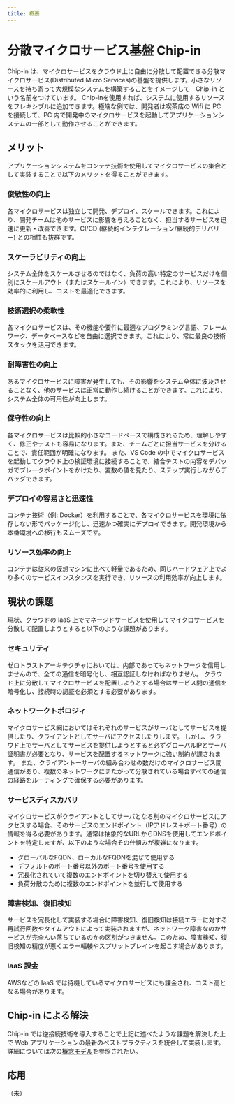 ```yaml
---
title: 概要
---
```

# 分散マイクロサービス基盤 Chip-in

Chip-in は、マイクロサービスをクラウド上に自由に分散して配置できる分散マイクロサービス(Distributed Micro Services)の基盤を提供します。小さなリソースを持ち寄って大規模なシステムを構築することをイメージして　Chip-in という名前をつけています。
Chip-inを使用すれば、システムに使用するリソースをフレキシブルに追加できます。極端な例では、開発者は喫茶店の Wifi に PC を接続して、PC 内で開発中のマイクロサービスを起動してアプリケーションシステムの一部として動作させることができます。

## メリット

アプリケーションシステムをコンテナ技術を使用してマイクロサービスの集合として実装することで以下のメリットを得ることができます。

### 俊敏性の向上
各マイクロサービスは独立して開発、デプロイ、スケールできます。これにより、開発チームは他のサービスに影響を与えることなく、担当するサービスを迅速に更新・改善できます。CI/CD (継続的インテグレーション/継続的デリバリー) との相性も抜群です。

### スケーラビリティの向上
システム全体をスケールさせるのではなく、負荷の高い特定のサービスだけを個別にスケールアウト（またはスケールイン）できます。これにより、リソースを効率的に利用し、コストを最適化できます。

### 技術選択の柔軟性
各マイクロサービスは、その機能や要件に最適なプログラミング言語、フレームワーク、データベースなどを自由に選択できます。これにより、常に最良の技術スタックを活用できます。

### 耐障害性の向上
あるマイクロサービスに障害が発生しても、その影響をシステム全体に波及させることなく、他のサービスは正常に動作し続けることができます。これにより、システム全体の可用性が向上します。

### 保守性の向上
各マイクロサービスは比較的小さなコードベースで構成されるため、理解しやすく、修正やテストも容易になります。また、チームごとに担当サービスを分けることで、責任範囲が明確になります。
また、VS Code の中でマイクロサービスを起動してクラウド上の検証環境に接続することで、結合テストの内容をデバッガでブレークポイントをかけたり、変数の値を見たり、ステップ実行しながらデバッグできます。

### デプロイの容易さと迅速性
コンテナ技術（例: Docker）を利用することで、各マイクロサービスを環境に依存しない形でパッケージ化し、迅速かつ確実にデプロイできます。開発環境から本番環境への移行もスムーズです。

### リソース効率の向上
コンテナは従来の仮想マシンに比べて軽量であるため、同じハードウェア上でより多くのサービスインスタンスを実行でき、リソースの利用効率が向上します。

## 現状の課題

現状、クラウドの IaaS 上でマネージドサービスを使用してマイクロサービスを分散して配置しようとすると以下のような課題があります。

### セキュリティ

ゼロトラストアーキテクチャにおいては、内部であってもネットワークを信用しませんので、全ての通信を暗号化し、相互認証しなければなりません。
クラウド上に分散してマイクロサービスを配置しようとする場合はサービス間の通信を暗号化し、接続時の認証を必須とする必要があります。

### ネットワークトポロジィ

マイクロサービス網においてはそれぞれのサービスがサーバとしてサービスを提供したり、クライアントとしてサーバにアクセスしたりします。
しかし、クラウド上でサーバとしてサービスを提供しようとすると必ずグローバルIPとサーバ証明書が必要となり、サービスを配置するネットワークに強い制約が課されます。
また、クライアントーサーバの組み合わせの数だけのマイクロサービス間通信があり、複数のネットワークにまたがって分散されている場合すべての通信の経路をルーティングで確保する必要があります。

### サービスディスカバリ

マイクロサービスがクライアントとしてサーバとなる別のマイクロサービスにアクセスする場合、そのサービスのエンドポイント（IPアドレス＋ポート番号）の情報を得る必要があります。通常は抽象的なURLからDNSを使用してエンドポイントを特定しますが、以下のような場合その仕組みが複雑になります。
- グローバルなFQDN、ローカルなFQDNを混ぜて使用する
- デフォルトのポート番号以外のポート番号を使用する
- 冗長化されていて複数のエンドポイントを切り替えて使用する
- 負荷分散のために複数のエンドポイントを並行して使用する

### 障害検知、復旧検知

サービスを冗長化して実装する場合に障害検知、復旧検知は接続エラーに対する再試行回数やタイムアウトによって実装されますが、ネットワーク障害なのかサービスが完全んい落ちているのかの区別がつきません。このため、障害検知、復旧検知の精度が悪くエラー輻輳やスプリットブレインを起こす場合があります。

### IaaS 課金

AWSなどの IaaS では待機しているマイクロサービスにも課金され、コスト高となる場合があります。

## Chip-in による解決

Chip-in では逆接続技術を導入することで上記に述べたような課題を解決した上で Web アプリケーションの最新のベストプラクティスを統合して実装します。詳細については次の[概念モデル](./20_models.md)を参照されたい。

## 応用

（未）